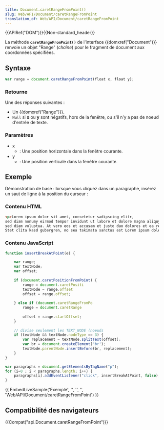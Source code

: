 ```yaml
---
title: Document.caretRangeFromPoint()
slug: Web/API/Document/caretRangeFromPoint
translation_of: Web/API/Document/caretRangeFromPoint
---
```

{{APIRef("DOM")}}{{Non-standard_header}}

La méthode **`caretRangeFromPoint()`** de l'interface {{domxref("Document")}} renvoie un objet "Range" (_chaîne_) pour le fragment de document aux coordonnées spécifiées.

## Syntaxe

```js
var range = document.caretRangeFromPoint(float x, float y);
```

### Retourne

Une des réponses suivantes :

- Un {{domxref("Range")}}.
- `Null` si **x** ou **y** sont négatifs, hors de la fenêtre, ou s'il n'y a pas de noeud d'entrée de texte.

### Paramètres

- x
  - : Une position horizontale dans la fenêtre courante.
- y
  - : Une position verticale dans la fenêtre courante.

## Exemple

Démonstration de base : lorsque vous cliquez dans un paragraphe, insérez un saut de ligne à la position du curseur :

### Contenu HTML

```html
<p>Lorem ipsum dolor sit amet, consetetur sadipscing elitr,
sed diam nonumy eirmod tempor invidunt ut labore et dolore magna aliquyam erat,
sed diam voluptua. At vero eos et accusam et justo duo dolores et ea rebum.
Stet clita kasd gubergren, no sea takimata sanctus est Lorem ipsum dolor sit amet.</p>
```

### Contenu JavaScript

```js
function insertBreakAtPoint(e) {

    var range;
    var textNode;
    var offset;
    
    if (document.caretPositionFromPoint) {
        range = document.caretPositi
        textNode = range.offset
        offset = range.offset;
    
    } else if (document.caretRangeFromPo
        range = document.caretRange
      
        offset = range.startOffset;
    }
    
    // divise seulement les TEXT_NODE (noeuds 
    if (textNode && textNode.nodeType == 3) {
        var replacement = textNode.splitText(offset);
        var br = document.createElement('br');
        textNode.parentNode.insertBefore(br, replacement);
    }
}

var paragraphs = document.getElementsByTagName("p");
for (i=0 ; i < paragraphs.length; i++) {
    paragraphs[i].addEventListener("click", insertBreakAtPoint, false);
}
```

{{ EmbedLiveSample('Exemple', '', '', '', 'Web/API/Document/caretRangeFromPoint') }}

## Compatibilité des navigateurs

{{Compat("api.Document.caretRangeFromPoint")}}
